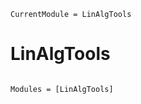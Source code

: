 ```@meta
CurrentModule = LinAlgTools
```

# LinAlgTools

```@index
```

```@autodocs
Modules = [LinAlgTools]
```
